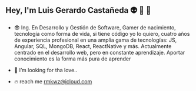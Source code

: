 ## Hey, I'm Luis Gerardo Castañeda 👽 🍻 👾

- 😎 Ing. En Desarrollo y Gestión de Software, Gamer de nacimiento, tecnología como forma de vida, si tiene código yo lo quiero, cuatro años de experiencia profesional en una amplia gama de tecnologías: JS, Angular, SQL, MongoDB, React, ReactNative y más. Actualmente centrado en el desarrollo web, pero en constante aprendizaje. Aportar conocimiento es la forma más pura de aprender 
- 💞️ I’m looking for tha love..

- 🔥 reach me rmkwz@icloud.com

